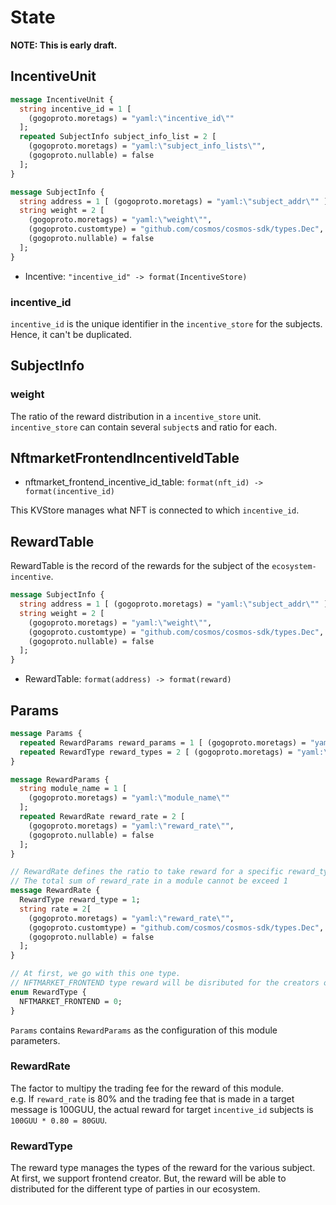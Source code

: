 # State

**NOTE: This is early draft.**

## IncentiveUnit

```protobuf
message IncentiveUnit {
  string incentive_id = 1 [
    (gogoproto.moretags) = "yaml:\"incentive_id\""
  ];
  repeated SubjectInfo subject_info_list = 2 [
    (gogoproto.moretags) = "yaml:\"subject_info_lists\"",
    (gogoproto.nullable) = false
  ];
}

message SubjectInfo {
  string address = 1 [ (gogoproto.moretags) = "yaml:\"subject_addr\"" ];
  string weight = 2 [
    (gogoproto.moretags) = "yaml:\"weight\"",
    (gogoproto.customtype) = "github.com/cosmos/cosmos-sdk/types.Dec",
    (gogoproto.nullable) = false
  ];
}
```

- Incentive: `"incentive_id" -> format(IncentiveStore)`

### incentive_id

`incentive_id` is the unique identifier in the `incentive_store` for the subjects. Hence, it can't be duplicated.

## SubjectInfo

### weight

The ratio of the reward distribution in a `incentive_store` unit.   
`incentive_store` can contain several `subject`s and ratio for each.   


## NftmarketFrontendIncentiveIdTable

- nftmarket_frontend_incentive_id_table: `format(nft_id) -> format(incentive_id)`

This KVStore manages what NFT is connected to which `incentive_id`.

## RewardTable

RewardTable is the record of the rewards for the subject of the `ecosystem-incentive`.

```protobuf
message SubjectInfo {
  string address = 1 [ (gogoproto.moretags) = "yaml:\"subject_addr\"" ];
  string weight = 2 [
    (gogoproto.moretags) = "yaml:\"weight\"",
    (gogoproto.customtype) = "github.com/cosmos/cosmos-sdk/types.Dec",
    (gogoproto.nullable) = false
  ];
}
```

- RewardTable: `format(address) -> format(reward)`

## Params

```protobuf
message Params {
  repeated RewardParams reward_params = 1 [ (gogoproto.moretags) = "yaml:\"reward_params\"" ];
  repeated RewardType reward_types = 2 [ (gogoproto.moretags) = "yaml:\"reward_types\"" ];
}

message RewardParams {
  string module_name = 1 [
    (gogoproto.moretags) = "yaml:\"module_name\""
  ];
  repeated RewardRate reward_rate = 2 [
    (gogoproto.moretags) = "yaml:\"reward_rate\"",
    (gogoproto.nullable) = false
  ];
}

// RewardRate defines the ratio to take reward for a specific reward_type.
// The total sum of reward_rate in a module cannot be exceed 1
message RewardRate {
  RewardType reward_type = 1;
  string rate = 2[
    (gogoproto.moretags) = "yaml:\"reward_rate\"",
    (gogoproto.customtype) = "github.com/cosmos/cosmos-sdk/types.Dec",
    (gogoproto.nullable) = false
  ];
}

// At first, we go with this one type.
// NFTMARKET_FRONTEND type reward will be disributed for the creators of frontend of UnUniFi's services.
enum RewardType {
  NFTMARKET_FRONTEND = 0;
}
```

`Params` contains `RewardParams` as the configuration of this module parameters.

### RewardRate

The factor to multipy the trading fee for the reward of this module.   
e.g. If `reward_rate` is 80% and the trading fee that is made in a target message is 100GUU, the actual reward for target `incentive_id` subjects is `100GUU * 0.80 = 80GUU`.  

### RewardType

The reward type manages the types of the reward for the various subject.
At first, we support frontend creator. But, the reward will be able to distributed for the different type of parties in our ecosystem.
